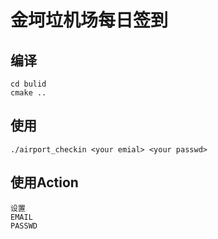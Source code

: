 # 金坷垃机场每日签到

## 编译
```shell
cd bulid
cmake ..
```
## 使用
```shell
./airport_checkin <your emial> <your passwd>
```

## 使用Action
```shell
设置
EMAIL
PASSWD
```
